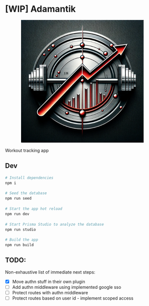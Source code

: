 # [WIP] Adamantik

<p align="center">
  <img src='assets/logo.png' width='400'>
</p>

Workout tracking app

## Dev

```sh
# Install dependencies
npm i

# Seed the database
npm run seed

# Start the app hot reload
npm run dev

# Start Prisma Studio to analyze the database
npm run studio

# Build the app
npm run build
```

## TODO:

Non-exhaustive list of immediate next steps:

- [x] Move authn stuff in their own plugin
- [ ] Add authn middleware using implemented google sso
- [ ] Protect routes with authn middleware
- [ ] Protect routes based on user id - implement scoped access
